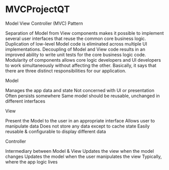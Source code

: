 # MVCProjectQT
Model View Controller (MVC) Pattern


Separation of Model from View components makes it possible to implement several user interfaces that reuse the common core business logic.
Duplication of low-level Model code is eliminated across multiple UI implementations.
Decoupling of Model and View code results in an improved ability to write unit tests for the core business logic code.
Modularity of components allows core logic developers and UI developers to work simultaneously without affecting the other.
Basically, it says that there are three distinct responsibilities for our application. 

Model

Manages the app data and state
Not concerned with UI or presentation
Often persists somewhere
Same model should be reusable, unchanged in different interfaces

View

Present the Model to the user in an appropriate interface
Allows user to manipulate data
Does not store any data except to cache state
Easily reusable & configurable to display different data

Controller

Intermediary between Model & View
Updates the view when the model changes
Updates the model when the user manipulates the view
Typically, where the app logic lives

